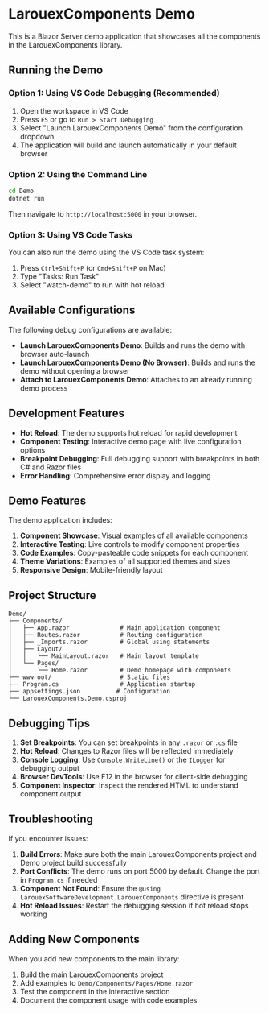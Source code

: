 # LarouexComponents Demo

This is a Blazor Server demo application that showcases all the components in the LarouexComponents library.

## Running the Demo

### Option 1: Using VS Code Debugging (Recommended)

1. Open the workspace in VS Code
2. Press `F5` or go to `Run > Start Debugging`
3. Select "Launch LarouexComponents Demo" from the configuration dropdown
4. The application will build and launch automatically in your default browser

### Option 2: Using the Command Line

```bash
cd Demo
dotnet run
```

Then navigate to `http://localhost:5000` in your browser.

### Option 3: Using VS Code Tasks

You can also run the demo using the VS Code task system:

1. Press `Ctrl+Shift+P` (or `Cmd+Shift+P` on Mac)
2. Type "Tasks: Run Task"
3. Select "watch-demo" to run with hot reload

## Available Configurations

The following debug configurations are available:

- **Launch LarouexComponents Demo**: Builds and runs the demo with browser auto-launch
- **Launch LarouexComponents Demo (No Browser)**: Builds and runs the demo without opening a browser
- **Attach to LarouexComponents Demo**: Attaches to an already running demo process

## Development Features

- **Hot Reload**: The demo supports hot reload for rapid development
- **Component Testing**: Interactive demo page with live configuration options
- **Breakpoint Debugging**: Full debugging support with breakpoints in both C# and Razor files
- **Error Handling**: Comprehensive error display and logging

## Demo Features

The demo application includes:

1. **Component Showcase**: Visual examples of all available components
2. **Interactive Testing**: Live controls to modify component properties
3. **Code Examples**: Copy-pasteable code snippets for each component
4. **Theme Variations**: Examples of all supported themes and sizes
5. **Responsive Design**: Mobile-friendly layout

## Project Structure

```
Demo/
├── Components/
│   ├── App.razor              # Main application component
│   ├── Routes.razor           # Routing configuration
│   ├── _Imports.razor         # Global using statements
│   ├── Layout/
│   │   └── MainLayout.razor   # Main layout template
│   └── Pages/
│       └── Home.razor         # Demo homepage with components
├── wwwroot/                   # Static files
├── Program.cs                 # Application startup
├── appsettings.json          # Configuration
└── LarouexComponents.Demo.csproj
```

## Debugging Tips

1. **Set Breakpoints**: You can set breakpoints in any `.razor` or `.cs` file
2. **Hot Reload**: Changes to Razor files will be reflected immediately
3. **Console Logging**: Use `Console.WriteLine()` or the `ILogger` for debugging output
4. **Browser DevTools**: Use F12 in the browser for client-side debugging
5. **Component Inspector**: Inspect the rendered HTML to understand component output

## Troubleshooting

If you encounter issues:

1. **Build Errors**: Make sure both the main LarouexComponents project and Demo project build successfully
2. **Port Conflicts**: The demo runs on port 5000 by default. Change the port in `Program.cs` if needed
3. **Component Not Found**: Ensure the `@using LarouexSoftwareDevelopment.LarouexComponents` directive is present
4. **Hot Reload Issues**: Restart the debugging session if hot reload stops working

## Adding New Components

When you add new components to the main library:

1. Build the main LarouexComponents project
2. Add examples to `Demo/Components/Pages/Home.razor`
3. Test the component in the interactive section
4. Document the component usage with code examples
